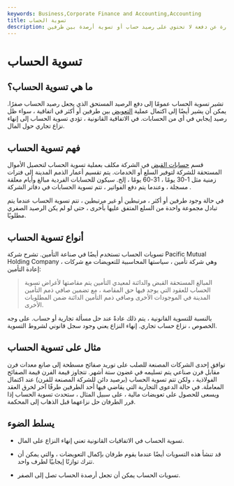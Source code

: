 ```yaml
---
keywords: Business,Corporate Finance and Accounting,Accounting
title: تسوية الحساب
description: يمكن أن تكون تسوية الحساب عبارة عن دفعة لا تحتوي على رصيد حساب أو تسوية أرصدة بين طرفين.
---
```


# تسوية الحساب
## ما هي تسوية الحساب؟

تشير تسوية الحساب عمومًا إلى دفع الرصيد المستحق الذي يجعل رصيد الحساب صفرًا. يمكن أن يشير أيضًا إلى اكتمال عملية [التعويض](/offset) بين طرفين أو أكثر في اتفاقية ، سواء ظل رصيد إيجابي في أي من الحسابات. في الاتفاقية القانونية ، تؤدي تسوية الحساب إلى إنهاء نزاع تجاري حول المال.

## فهم تسوية الحساب

قسم [حسابات القبض](/accountsreceivable) في الشركة مكلف بعملية تسوية الحساب لتحصيل الأموال المستحقة للشركة لتوفير السلع أو الخدمات. يتم تقسيم أعمار الذمم المدينة إلى فترات زمنية مثل 1-30 يومًا ، 31-60 يومًا ، إلخ. سيكون للحسابات الفردية مبالغ وأيام معلقة مسجلة ، وعندما يتم دفع الفواتير ، تتم تسوية الحسابات في دفاتر الشركة .

في حالة وجود طرفين أو أكثر ، مرتبطين أو غير مرتبطين ، تتم تسوية الحساب عندما يتم تبادل مجموعة واحدة من السلع المتفق عليها بأخرى ، حتى لو لم يكن الرصيد الصفري مطلوبًا.

## أنواع تسوية الحساب

تسويات الحساب تستخدم أيضًا في صناعة التأمين. تشرح شركة Pacific Mutual Holding Company ، وهي شركة تأمين ، سياستها المحاسبية للتعويضات مع شركات إعادة التأمين:

>

> المبالغ المستحقة القبض والدائنة لمعيدي التأمين يتم مقاصتها لأغراض تسوية الحساب للعقود التي يوجد فيها حق المقاصة ، مع تضمين صافي ذمم التأمين المدينة في الموجودات الأخرى وصافي ذمم التأمين الدائنة ضمن المطلوبات الأخرى.

>

بالنسبة للتسوية القانونية ، يتم ذلك عادةً عند حل مسألة تجارية أو حساب. على وجه الخصوص ، نزاع حساب تجاري. إنهاء النزاع يعني وجود سجل قانوني لشروط التسوية.

## مثال على تسوية الحساب

توافق إحدى الشركات المصنعة للصلب على توريد صفائح مسطحة إلى صانع معدات فرن مقابل فرن صناعي يتم تسليمه في غضون ستة أشهر. تتجاوز قيمة الفرن قيمة الصفائح الفولاذية ، ولكن تتم تسوية الحساب (برصيد دائن للشركة المصنعة للفرن) عند اكتمال المعاملة. في حالة الدعوى التجارية التي يقاضي فيها أحد الطرفين طرفًا آخر لخرق العقد ويسعى للحصول على تعويضات مالية ، على سبيل المثال ، ستحدث تسوية الحساب إذا قرر الطرفان حل نزاعهما قبل الذهاب إلى المحكمة.

## يسلط الضوء

- تسوية الحساب في الاتفاقيات القانونية تعني إنهاء النزاع على المال.

- قد تنشأ هذه التسويات أيضًا عندما يقوم طرفان بإكمال التعويضات ، والتي يمكن أن تترك توازنًا إيجابيًا لطرف واحد.

- تسويات الحساب يمكن أن تجعل أرصدة الحساب تصل إلى الصفر.

